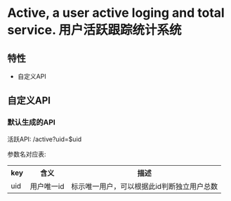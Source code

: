 # Active, a user active loging and total service. 用户活跃跟踪统计系统

## 特性

* 自定义API

## 自定义API

### 默认生成的API

活跃API: /active?uid=$uid

参数名对应表:

<table>
    <tr>
        <th>key</th>
        <th>含义</th>
        <th>描述</th>
    </tr>
    <tr>
        <td>uid</td>
        <td>用户唯一id</td>
        <td>标示唯一用户，可以根据此id判断独立用户总数</td>
    </tr>
</table>

